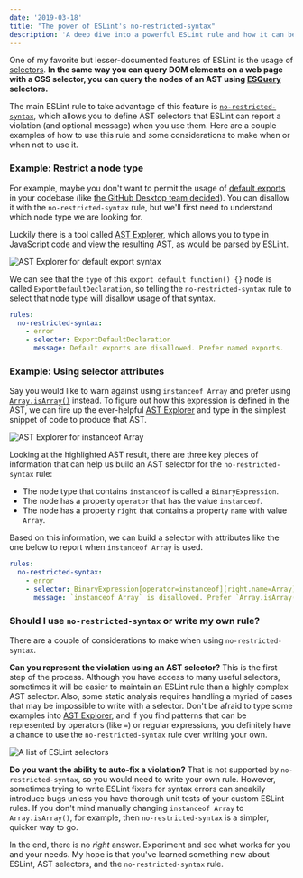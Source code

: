 ```yaml
---
date: '2019-03-18'
title: "The power of ESLint's no-restricted-syntax"
description: 'A deep dive into a powerful ESLint rule and how it can be used to enforce best practices.'
---
```


One of my favorite but lesser-documented features of ESLint is the usage of [selectors](https://eslint.org/docs/developer-guide/selectors). **In the same way you can query DOM elements on a web page with a CSS selector, you can query the nodes of an AST using [ESQuery](https://github.com/estools/esquery) selectors.**

The main ESLint rule to take advantage of this feature is [`no-restricted-syntax`](https://eslint.org/docs/rules/no-restricted-syntax), which allows you to define AST selectors that ESLint can report a violation (and optional message) when you use them. Here are a couple examples of how to use this rule and some considerations to make when or when not to use it.

### Example: Restrict a node type

For example, maybe you don't want to permit the usage of [default exports](https://developer.mozilla.org/en-US/docs/web/javascript/reference/statements/export#Using_the_default_export) in your codebase (like [the GitHub Desktop team decided](https://github.com/desktop/desktop/blob/0a06a201f2b21e6908ac307c937527aa1fe98d11/.eslintrc.yml#L75-L79)). You can disallow it with the `no-restricted-syntax` rule, but we'll first need to understand which node type we are looking for.

Luckily there is a tool called [AST Explorer][], which allows you to type in JavaScript code and view the resulting AST, as would be parsed by ESLint.

![AST Explorer for default export syntax](/assets/ast-explorer-export-default.png)

We can see that the `type` of this `export default function() {}` node is called `ExportDefaultDeclaration`, so telling the `no-restricted-syntax` rule to select that node type will disallow usage of that syntax.

```yaml
rules:
  no-restricted-syntax:
    - error
    - selector: ExportDefaultDeclaration
      message: Default exports are disallowed. Prefer named exports.
```

### Example: Using selector attributes

Say you would like to warn against using `instanceof Array` and prefer using [`Array.isArray()`](https://developer.mozilla.org/en-US/docs/Web/JavaScript/Reference/Global_Objects/Array/isArray) instead. To figure out how this expression is defined in the AST, we can fire up the ever-helpful [AST Explorer](https://astexplorer.net/#/gist/e497c4e15c96f2306f835ca4b74e8bd8/48902b4b5019f82320352e00c43bebd1fa10ba2f) and type in the simplest snippet of code to produce that AST.

![AST Explorer for instanceof Array](/assets/ast-explorer-instanceof-array.png)

Looking at the highlighted AST result, there are three key pieces of information that can help us build an AST selector for the `no-restricted-syntax` rule:

- The node type that contains `instanceof` is called a `BinaryExpression`.
- The node has a property `operator` that has the value `instanceof`.
- The node has a property `right` that contains a property `name` with value `Array`.

Based on this information, we can build a selector with attributes like the one below to report when `instanceof Array` is used.

```yaml
rules:
  no-restricted-syntax:
    - error
    - selector: BinaryExpression[operator=instanceof][right.name=Array]
      message: `instanceof Array` is disallowed. Prefer `Array.isArray()`.
```

### Should I use `no-restricted-syntax` or write my own rule?

There are a couple of considerations to make when using `no-restricted-syntax`.

**Can you represent the violation using an AST selector?** This is the first step of the process. Although you have access to many useful selectors, sometimes it will be easier to maintain an ESLint rule than a highly complex AST selector. Also, some static analysis requires handling a myriad of cases that may be impossible to write with a selector. Don't be afraid to type some examples into [AST Explorer][], and if you find patterns that can be represented by operators (like `=`) or regular expressions, you definitely have a chance to use the `no-restricted-syntax` rule over writing your own.

![A list of ESLint selectors](/assets/eslint-selectors.png)

**Do you want the ability to auto-fix a violation?** That is not supported by `no-restricted-syntax`, so you would need to write your own rule. However, sometimes trying to write ESLint fixers for syntax errors can sneakily introduce bugs unless you have thorough unit tests of your custom ESLint rules. If you don't mind manually changing `instanceof Array` to `Array.isArray()`, for example, then `no-restricted-syntax` is a simpler, quicker way to go.

In the end, there is no _right_ answer. Experiment and see what works for you and your needs. My hope is that you've learned something new about ESLint, AST selectors, and the `no-restricted-syntax` rule.

[ast explorer]: https://astexplorer.net/
